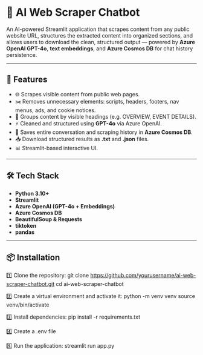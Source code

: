 # 🔎 AI Web Scraper Chatbot

An AI-powered Streamlit application that scrapes content from any public website URL, structures the extracted content into organized sections, and allows users to download the clean, structured output — powered by **Azure OpenAI GPT-4o**, **text embeddings**, and **Azure Cosmos DB** for chat history persistence.

---

## 📌 Features

- 🌐 Scrapes visible content from public web pages.
- ✂️ Removes unnecessary elements: scripts, headers, footers, nav menus, ads, and cookie notices.
- 📑 Groups content by visible headings (e.g. OVERVIEW, EVENT DETAILS).
- ⚡ Cleaned and structured using **GPT-4o** via Azure OpenAI.
- 💾 Saves entire conversation and scraping history in **Azure Cosmos DB**.
- 📥 Download structured results as **.txt** and **.json** files.
- 📊 Streamlit-based interactive UI.

---

## 🛠️ Tech Stack

- **Python 3.10+**
- **Streamlit**
- **Azure OpenAI (GPT-4o + Embeddings)**
- **Azure Cosmos DB**
- **BeautifulSoup & Requests**
- **tiktoken**
- **pandas**

---

## 📦 Installation

1️⃣ Clone the repository:
git clone https://github.com/yourusername/ai-web-scraper-chatbot.git
cd ai-web-scraper-chatbot

2️⃣ Create a virtual environment and activate it:
python -m venv venv
source venv/bin/activate 

3️⃣ Install dependencies:
pip install -r requirements.txt

4️⃣ Create a .env file 

5️⃣ Run the application:
streamlit run app.py

